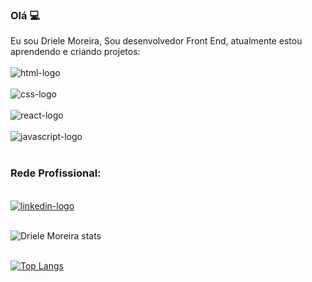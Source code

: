 ### Olá :computer:

Eu sou Driele Moreira, Sou desenvolvedor Front End, atualmente estou aprendendo e criando projetos:
<br>
<br>
<img src="https://img.shields.io/badge/HTML5-E34F26?style=for-the-badge&logo=html5&logoColor=white" alt="html-logo"/>
<br><br>
<img src="https://img.shields.io/badge/CSS3-1572B6?style=for-the-badge&logo=css3&logoColor=white" alt="css-logo"/>
<br><br>
<img src="https://img.shields.io/badge/React-20232A?style=for-the-badge&logo=react&logoColor=61DAFB" alt="react-logo"/>
<br><br>
<img src="https://img.shields.io/badge/JavaScript-323330?style=for-the-badge&logo=javascript&logoColor=F7DF1E" alt="javascript-logo"/>
<br>
<br>

### Rede Profissional:
<br>
<a href="https://www.linkedin.com/in/driele-moreira-727b8a170/"><img src="https://img.shields.io/badge/LinkedIn-0077B5?style=for-the-badge&logo=linkedin&logoColor=white" alt="linkedin-logo"/></a>
<br>
<br>

![Driele Moreira stats](https://github-readme-stats.vercel.app/api?username=DrieleMoreira&show_icons=true&theme=radical)
<br>
<br>

[![Top Langs](https://github-readme-stats.vercel.app/api/top-langs/?username=DrieleMoreira)](https://github.com/anuraghazra/github-readme-stats)


